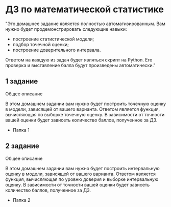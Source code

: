 # ДЗ по математической статистике

"Это домашнее задание является полностью автоматизированным. Вам нужно будет продемонстрировать следующие навыки:

- построение статистической модели;
- подбор точечной оценки;
- построение доверительного интервала.

Ответом на каждую из задач будет являться скрипт на Python. Его проверка и выставление балла будут произведены автоматически."

## 1 задание

Общее описание

В этом домашнем задании вам нужно будет построить точечную оценку в модели, зависящей от вашего варианта. Ответом является функция, вычисляющая по выборке точечную оценку. В зависимости от точности вашей оценки будет зависеть количество баллов, полученное за ДЗ.

- Папка 1

## 2 задание

Общее описание

В этом домашнем задании вам нужно будет построить интервальную оценку в модели, зависящей от вашего варианта. Ответом является функция, вычисляющая по уровню доверия и выборке интервальную оценку. В зависимости от точности вашей оценки будет зависеть количество баллов, полученное за ДЗ.

- Папка 2